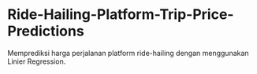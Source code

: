 # Ride-Hailing-Platform-Trip-Price-Predictions
Memprediksi harga perjalanan platform ride-hailing dengan menggunakan Linier Regression.
